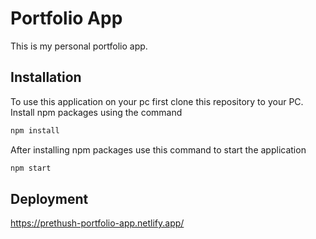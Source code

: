 # Portfolio App

This is my personal portfolio app.

## Installation

To use this application on your pc first clone this repository to your PC.
Install npm packages using the command

```bash
npm install
```

After installing npm packages use this command to start the application

```bash
npm start
```

## Deployment

https://prethush-portfolio-app.netlify.app/
